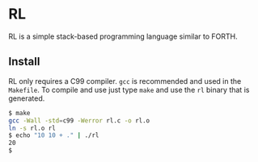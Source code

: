 RL
==

RL is a simple stack-based programming language similar to FORTH.

Install
-------

RL only requires a C99 compiler. `gcc` is recommended and used in the
`Makefile`. To compile and use just type `make` and use the `rl` binary that is
generated.

```bash
$ make
gcc -Wall -std=c99 -Werror rl.c -o rl.o
ln -s rl.o rl
$ echo "10 10 + ." | ./rl
20
$
```
